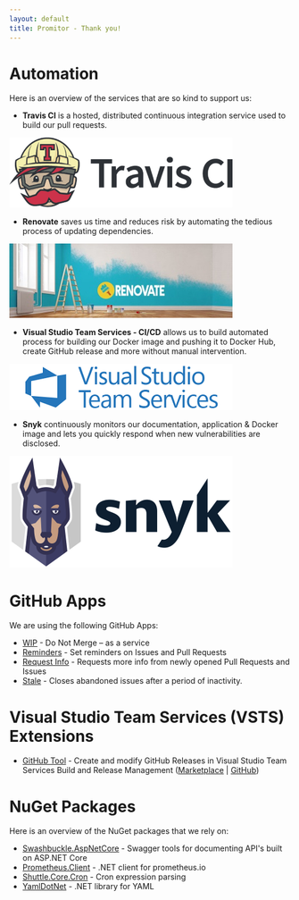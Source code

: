 ```yaml
---
layout: default
title: Promitor - Thank you!
---
```


# Automation
Here is an overview of the services that are so kind to support us:

- **Travis CI** is a hosted, distributed continuous integration service used to build our pull requests.

![Travis CI](./media/travis-ci-black.png)

- **Renovate** saves us time and reduces risk by automating the tedious process of updating dependencies.

![Renovate](./media/renovate.jpg)

- **Visual Studio Team Services - CI/CD** allows us to build automated process for building our Docker image and pushing it to Docker Hub, create GitHub release and more without manual intervention.

![Visual Studio Team Services - CI/CD](./media/vsts.png)

- **Snyk** continuously monitors our documentation, application & Docker image and lets you quickly respond when new vulnerabilities are disclosed.

![Snyk](./media/snyk-dark.png)

# GitHub Apps
We are using the following GitHub Apps:
- [WIP](https://github.com/apps/wip) - Do Not Merge – as a service
- [Reminders](https://github.com/apps/reminders) - Set reminders on Issues and Pull Requests
- [Request Info](https://github.com/apps/request-info) - Requests more info from newly opened Pull Requests and Issues
- [Stale](https://github.com/apps/Stale) - Closes abandoned issues after a period of inactivity.

# Visual Studio Team Services (VSTS) Extensions 

- [GitHub Tool](https://marketplace.visualstudio.com/items?itemName=marcelo-formentao.github-tools) - Create and modify GitHub Releases in Visual Studio Team Services Build and Release Management ([Marketplace](https://marketplace.visualstudio.com/items?itemName=marcelo-formentao.github-tools) \| [GitHub](https://github.com/marceloavf/github-tools-vsts))

# NuGet Packages
Here is an overview of the NuGet packages that we rely on:
- [Swashbuckle.AspNetCore](https://github.com/domaindrivendev/Swashbuckle.AspNetCore) - Swagger tools for documenting API's built on ASP.NET Core
- [Prometheus.Client](https://github.com/PrometheusClientNet/Prometheus.Client) - .NET client for prometheus.io
- [Shuttle.Core.Cron](https://github.com/Shuttle/Shuttle.Core.Cron) - Cron expression parsing
- [YamlDotNet](https://github.com/aaubry/YamlDotNet) - .NET library for YAML
